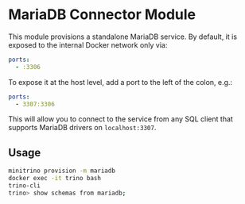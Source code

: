 # MariaDB Connector Module

This module provisions a standalone MariaDB service. By default, it is exposed
to the internal Docker network only via:

```yaml
ports:
  - :3306
```

To expose it at the host level, add a port to the left of the colon, e.g.:

```yaml
ports:
  - 3307:3306
```

This will allow you to connect to the service from any SQL client that supports
MariaDB drivers on `localhost:3307`.

## Usage

```sh
minitrino provision -m mariadb
docker exec -it trino bash 
trino-cli
trino> show schemas from mariadb;
```
